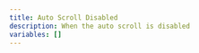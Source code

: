 ```yaml
---
title: Auto Scroll Disabled
description: When the auto scroll is disabled
variables: []
---
```

